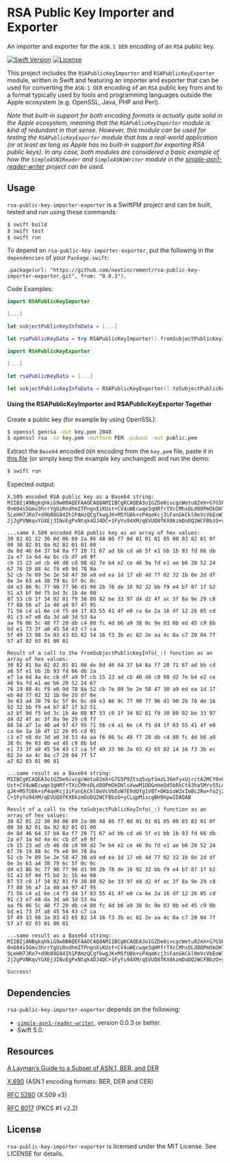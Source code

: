 # RSA Public Key Importer and Exporter

An importer and exporter for the `ASN.1 DER` encoding of an `RSA` public key.

[![Swift Version][swift-image]][swift-url] [![License][license-image]][license-url]

This project includes the `RSAPublicKeyImporter` and `RSAPublicKeyExporter` module, written in Swift and featuring an importer and exporter that can be used for converting the `ASN.1 DER` encoding of an `RSA` public key from and to a format typically used by tools and programming languages outside the Apple ecosystem (e.g. OpenSSL, Java, PHP and Perl).

_Note that built-in support for both encoding formats is actually quite solid in the Apple ecosystem, meaning that the `RSAPublicKeyImporter` module is kind of redundant in that sense. However, this module can be used for testing the `RSAPublicKeyExporter` module that has a real-world application (or at least as long as Apple has no built-in support for exporting RSA public keys). In any case, both modules are considered a basic example of how the `SimpleASN1Reader` and `SimpleASN1Writer` module in the [simple-asn1-reader-writer](https://github.com/nextincrement/simple-asn1-reader-writer) project can be used._

## Usage

`rsa-public-key-importer-exporter` is a SwiftPM project and can be built, tested and run using these commands:

```bash
$ swift build
$ swift test
$ swift run
```

To depend on `rsa-public-key-importer-exporter`, put the following in the `dependencies` of your `Package.swift`:

    .package(url: "https://github.com/nextincrement/rsa-public-key-importer-exporter.git", from: "0.0.3"),

Code Examples:

```swift
import RSAPublicKeyImporter

[...]

let subjectPublicKeyInfoData = [...]

let rsaPublicKeyData = try RSAPublicKeyImporter().fromSubjectPublicKeyInfo(subjectPublicKeyInfoData)
```

```swift
import RSAPublicKeyExporter

[...]

let rsaPublicKeyData = [...]

let subjectPublicKeyInfoData = RSAPublicKeyExporter().toSubjectPublicKeyInfo(rsaPublicKeyData)
```

#### Using the RSAPublicKeyImporter and RSAPublicKeyExporter Together

Create a public key (for example by using OpenSSL):

```bash
$ openssl genrsa -out key.pem 2048
$ openssl rsa -in key.pem -outform PEM -pubout -out public.pem
```

Extract the `Base64` encoded `DER` encoding from the `key.pem` file, paste it in [this file](https://github.com/nextincrement/rsa-public-key-importer-exporter/blob/master/Sources/RSAPublicKeyImportExportDemo/main.swift) (or simply keep the example key unchanged) and run the demo:

```bash
$ swift run
```

Expected output:

```
X.509 encoded RSA public key as a Base64 string:
MIIBIjANBgkqhkiG9w0BAQEFAAOCAQ8AMIIBCgKCAQEA3o1GZDe0ivcgcWetu82mX+G7G5P9Ztsq5xptSmzL36mfyxUjrctA2MCY
0n604s5Gmv3hrrYgUiRndhmITPngnXiKUst+CV4uWEcwqe3qHRfrTXcCMhsOLd8OPmOkOHlsXwwM1OOGnHeQd5bRkCt43haSMrv5
5LeHH7JRo7+d9b08G04Ih1PAHzQCgfkwgJK+M5fU0k+sP4qeKcj3iFanGkCkl0eVcVbEoW7E9dQfg1VBT+DKbioW3xImBc2Rw+fo
2j2gPVNKqvYGXEj3INvEgPxNtqk4DJ4DC+1FyYu94XM/qEVUQ8fKX0kzmDoDQ2WCFBbzO+yCLqpMiscgBH9XpwIDAQAB

...same X.509 encoded RSA public key as an array of hex values:
30 82 01 22 30 0d 06 09 2a 86 48 86 f7 0d 01 01 01 05 00 03 82 01 0f 00 30 82 01 0a 02 82 01 01 00
de 8d 46 64 37 b4 8a f7 20 71 67 ad bb cd a6 5f e1 bb 1b 93 fd 66 db 2a e7 1a 6d 4a 6c cb df a9 9f
cb 15 23 ad cb 40 d8 c0 98 d2 7e b4 e2 ce 46 9a fd e1 ae b6 20 52 24 67 76 19 88 4c f9 e0 9d 78 8a
52 cb 7e 09 5e 2e 58 47 30 a9 ed ea 1d 17 eb 4d 77 02 32 1b 0e 2d df 0e 3e 63 a4 38 79 6c 5f 0c 0c
d4 e3 86 9c 77 90 77 96 d1 90 2b 78 de 16 92 32 bb f9 e4 b7 87 1f b2 51 a3 bf 9d f5 bd 3c 1b 4e 08
87 53 c0 1f 34 02 81 f9 30 80 92 be 33 97 d4 d2 4f ac 3f 8a 9e 29 c8 f7 88 56 a7 1a 40 a4 97 47 95
71 56 c4 a1 6e c4 f5 d4 1f 83 55 41 4f e0 ca 6e 2a 16 df 12 26 05 cd 91 c3 e7 e8 da 3d a0 3d 53 4a
aa f6 06 5c 48 f7 20 db c4 80 fc 4d b6 a9 38 0c 9e 03 0b ed 45 c9 8b bd e1 73 3f a8 45 54 43 c7 ca
5f 49 33 98 3a 03 43 65 82 14 16 f3 3b ec 82 2e aa 4c 8a c7 20 04 7f 57 a7 02 03 01 00 01

Result of a call to the fromSubjectPublicKeyInfo(_:) function as an array of hex values:
30 82 01 0a 02 82 01 01 00 de 8d 46 64 37 b4 8a f7 20 71 67 ad bb cd a6 5f e1 bb 1b 93 fd 66 db 2a
e7 1a 6d 4a 6c cb df a9 9f cb 15 23 ad cb 40 d8 c0 98 d2 7e b4 e2 ce 46 9a fd e1 ae b6 20 52 24 67
76 19 88 4c f9 e0 9d 78 8a 52 cb 7e 09 5e 2e 58 47 30 a9 ed ea 1d 17 eb 4d 77 02 32 1b 0e 2d df 0e
3e 63 a4 38 79 6c 5f 0c 0c d4 e3 86 9c 77 90 77 96 d1 90 2b 78 de 16 92 32 bb f9 e4 b7 87 1f b2 51
a3 bf 9d f5 bd 3c 1b 4e 08 87 53 c0 1f 34 02 81 f9 30 80 92 be 33 97 d4 d2 4f ac 3f 8a 9e 29 c8 f7
88 56 a7 1a 40 a4 97 47 95 71 56 c4 a1 6e c4 f5 d4 1f 83 55 41 4f e0 ca 6e 2a 16 df 12 26 05 cd 91
c3 e7 e8 da 3d a0 3d 53 4a aa f6 06 5c 48 f7 20 db c4 80 fc 4d b6 a9 38 0c 9e 03 0b ed 45 c9 8b bd
e1 73 3f a8 45 54 43 c7 ca 5f 49 33 98 3a 03 43 65 82 14 16 f3 3b ec 82 2e aa 4c 8a c7 20 04 7f 57
a7 02 03 01 00 01

...same result as a Base64 string:
MIIBCgKCAQEA3o1GZDe0ivcgcWetu82mX+G7G5P9Ztsq5xptSmzL36mfyxUjrctA2MCY0n604s5Gmv3hrrYgUiRndhmITPngnXiK
Ust+CV4uWEcwqe3qHRfrTXcCMhsOLd8OPmOkOHlsXwwM1OOGnHeQd5bRkCt43haSMrv55LeHH7JRo7+d9b08G04Ih1PAHzQCgfkw
gJK+M5fU0k+sP4qeKcj3iFanGkCkl0eVcVbEoW7E9dQfg1VBT+DKbioW3xImBc2Rw+fo2j2gPVNKqvYGXEj3INvEgPxNtqk4DJ4D
C+1FyYu94XM/qEVUQ8fKX0kzmDoDQ2WCFBbzO+yCLqpMiscgBH9XpwIDAQAB

Result of a call to the toSubjectPublicKeyInfo(_:) function as an array of hex values:
30 82 01 22 30 0d 06 09 2a 86 48 86 f7 0d 01 01 01 05 00 03 82 01 0f 00 30 82 01 0a 02 82 01 01 00
de 8d 46 64 37 b4 8a f7 20 71 67 ad bb cd a6 5f e1 bb 1b 93 fd 66 db 2a e7 1a 6d 4a 6c cb df a9 9f
cb 15 23 ad cb 40 d8 c0 98 d2 7e b4 e2 ce 46 9a fd e1 ae b6 20 52 24 67 76 19 88 4c f9 e0 9d 78 8a
52 cb 7e 09 5e 2e 58 47 30 a9 ed ea 1d 17 eb 4d 77 02 32 1b 0e 2d df 0e 3e 63 a4 38 79 6c 5f 0c 0c
d4 e3 86 9c 77 90 77 96 d1 90 2b 78 de 16 92 32 bb f9 e4 b7 87 1f b2 51 a3 bf 9d f5 bd 3c 1b 4e 08
87 53 c0 1f 34 02 81 f9 30 80 92 be 33 97 d4 d2 4f ac 3f 8a 9e 29 c8 f7 88 56 a7 1a 40 a4 97 47 95
71 56 c4 a1 6e c4 f5 d4 1f 83 55 41 4f e0 ca 6e 2a 16 df 12 26 05 cd 91 c3 e7 e8 da 3d a0 3d 53 4a
aa f6 06 5c 48 f7 20 db c4 80 fc 4d b6 a9 38 0c 9e 03 0b ed 45 c9 8b bd e1 73 3f a8 45 54 43 c7 ca
5f 49 33 98 3a 03 43 65 82 14 16 f3 3b ec 82 2e aa 4c 8a c7 20 04 7f 57 a7 02 03 01 00 01

...same result as a Base64 string:
MIIBIjANBgkqhkiG9w0BAQEFAAOCAQ8AMIIBCgKCAQEA3o1GZDe0ivcgcWetu82mX+G7G5P9Ztsq5xptSmzL36mfyxUjrctA2MCY
0n604s5Gmv3hrrYgUiRndhmITPngnXiKUst+CV4uWEcwqe3qHRfrTXcCMhsOLd8OPmOkOHlsXwwM1OOGnHeQd5bRkCt43haSMrv5
5LeHH7JRo7+d9b08G04Ih1PAHzQCgfkwgJK+M5fU0k+sP4qeKcj3iFanGkCkl0eVcVbEoW7E9dQfg1VBT+DKbioW3xImBc2Rw+fo
2j2gPVNKqvYGXEj3INvEgPxNtqk4DJ4DC+1FyYu94XM/qEVUQ8fKX0kzmDoDQ2WCFBbzO+yCLqpMiscgBH9XpwIDAQAB

Success!
```

## Dependencies

`rsa-public-key-importer-exporter` depends on the following:

- [`simple-asn1-reader-writer`](https://github.com/nextincrement/simple-asn1-reader-writer), version 0.0.3 or better.
- Swift 5.0.

## Resources

[A Layman’s Guide to a Subset of ASN.1, BER, and DER](http://luca.ntop.org/Teaching/Appunti/asn1.html)

[X.690](https://www.itu.int/rec/T-REC-X.690-201508-I/en) (ASN.1 encoding formats: BER, DER and CER)

[RFC 5280](https://tools.ietf.org/html/rfc5280) (X.509 v3)

[RFC 8017](https://tools.ietf.org/html/rfc8017) (PKCS #1 v2.2)

## License

`rsa-public-key-importer-exporter` is licensed under the MIT License. See LICENSE for details.

[swift-image]:https://img.shields.io/badge/swift-5.0-orange.svg
[swift-url]:https://swift.org/
[license-image]: https://img.shields.io/badge/License-MIT-blue.svg
[license-url]: LICENSE

